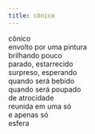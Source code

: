 ```yaml
---
title: cônico
---
```


cônico  
envolto por uma pintura  
brilhando pouco  
parado, estarrecido  
surpreso, esperando  
quando será bebido  
quando será poupado  
de atrocidade  
reunida em uma só  
e apenas só  
esfera
